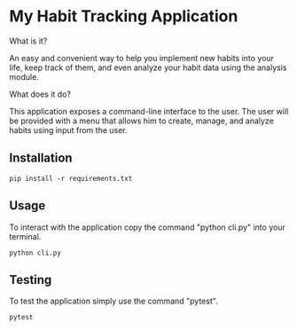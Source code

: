 # My Habit Tracking Application

What is it?

An easy and convenient way to help you implement new habits into your life, keep track of them, and even analyze 
your habit data using the analysis module.


What does it do?

This application exposes a command-line interface to the user. The user will be provided with a menu that allows 
him to create, manage, and analyze habits using input from the user.


## Installation

````shell
pip install -r requirements.txt
````

## Usage
To interact with the application copy the command "python cli.py" into your terminal.
````
python cli.py
````

## Testing

To test the application simply use the command "pytest".
````
pytest 
````